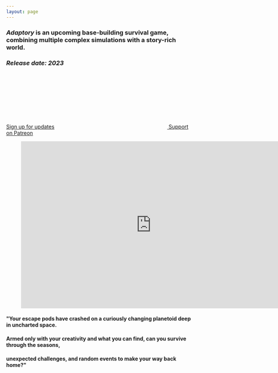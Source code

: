 ```yaml
---
layout: page
---
```


### _Adaptory_ is an upcoming base-building survival game, combining multiple complex simulations with a story-rich world.

### _Release date: 2023_

<p class="call-to-action">
  <a href="https://landing.mailerlite.com/webforms/landing/o2o8t5" class="button">Sign up for updates</a>
  <a href="https://patreon.com/jevon" class="button patreon"><svg class="svg-icon"><use xlink:href="/assets/patreon.svg#patreon"></use></svg> Support on Patreon</a>
</p>

<figure class="video">
  <iframe width="700" height="450" src="https://www.youtube.com/embed/cu6z_UG0kH4" title="YouTube video player" frameborder="0" allow="accelerometer; autoplay; clipboard-write; encrypted-media; gyroscope; picture-in-picture" allowfullscreen></iframe>
</figure>

#### "Your escape pods have crashed on a curiously changing planetoid deep in uncharted space.
#### Armed only with your creativity and what you can find, can you survive through the seasons,
#### unexpected challenges, and random events to make your way back home?"
